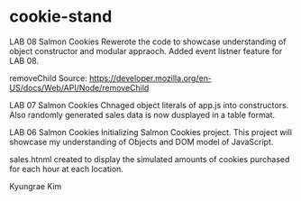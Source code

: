 # cookie-stand
LAB 08
Salmon Cookies
Rewerote the code to showcase understanding of object constructor and modular appraoch. Added event listner feature for LAB 08.

removeChild Source: https://developer.mozilla.org/en-US/docs/Web/API/Node/removeChild

LAB 07
Salmon Cookies
Chnaged object literals of app.js into constructors. Also randomly generated sales data is now dusplayed in a table format.

LAB 06
Salmon Cookies
Initializing Salmon Cookies project. This project will showcase my understanding of Objects and DOM model of JavaScript. 

sales.htnml created to display the simulated amounts of cookies purchased for each hour at each location.

Kyungrae Kim